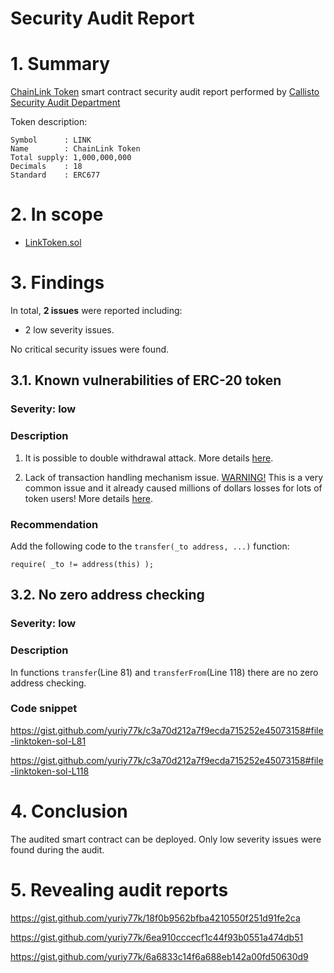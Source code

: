# Security Audit Report

# 1. Summary

[ChainLink Token](https://etherscan.io/address/0x514910771af9ca656af840dff83e8264ecf986ca#code) smart contract security audit report performed by [Callisto Security Audit Department](https://github.com/EthereumCommonwealth/Auditing)

Token description:

	Symbol      : LINK
	Name        : ChainLink Token
	Total supply: 1,000,000,000
	Decimals    : 18 
	Standard    : ERC677

# 2. In scope

- [LinkToken.sol](https://gist.github.com/yuriy77k/c3a70d212a7f9ecda715252e45073158)

# 3. Findings

In total, **2 issues** were reported including:

- 2 low severity issues.

No critical security issues were found.

## 3.1. Known vulnerabilities of ERC-20 token

### Severity: low

### Description

1. It is possible to double withdrawal attack. More details [here](https://docs.google.com/document/d/1YLPtQxZu1UAvO9cZ1O2RPXBbT0mooh4DYKjA_jp-RLM/edit).

2. Lack of transaction handling mechanism issue. [WARNING!](https://gist.github.com/Dexaran/ddb3e89fe64bf2e06ed15fbd5679bd20)  This is a very common issue and it already caused millions of dollars losses for lots of token users! More details [here](https://docs.google.com/document/d/1Feh5sP6oQL1-1NHi-X1dbgT3ch2WdhbXRevDN681Jv4/edit).

### Recommendation

Add the following code to the `transfer(_to address, ...)` function:

```
require( _to != address(this) );

```

## 3.2. No zero address checking

### Severity: low

### Description

In functions `transfer`(Line 81) and `transferFrom`(Line 118) there are no zero address checking.

### Code snippet

https://gist.github.com/yuriy77k/c3a70d212a7f9ecda715252e45073158#file-linktoken-sol-L81

https://gist.github.com/yuriy77k/c3a70d212a7f9ecda715252e45073158#file-linktoken-sol-L118

# 4. Conclusion

The audited smart contract can be deployed. Only low severity issues were found during the audit.

# 5. Revealing audit reports

https://gist.github.com/yuriy77k/18f0b9562bfba4210550f251d91fe2ca

https://gist.github.com/yuriy77k/6ea910cccecf1c44f93b0551a474db51

https://gist.github.com/yuriy77k/6a6833c14f6a688eb142a00fd50630d9